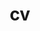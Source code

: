 ---
layout: cv
permalink: /cv
title: "cv"

education:
  - name: "MPS - NYU Tisch School of the Arts - ITP - Creative Coding"
    year: "2016"
  - name: "BA - Willamette University - Theater & Art/Technology"
    year: "2010"

performances:
  - name: "Meat Puppet Arcade"
    description: >
      Commissioned piece for IDFA’s annual Doclab Expo. Three arcade cabinet installations in which viewers can play surrealist arcade games utilizing nude 3D scans of the artists. Created in collaboration with artist Joseph Mango.

    dates:
      - event: "DocLab: Elastic Reality"
        date: "November 2016"
        venue: "De Brakke Grond"
        location: "Amsterdam"

  - name: "In Triplicate"
    description: >
      Custom experimental instrument for live performance. A 3D audio/visual sampler in which the performer remixes live recordings of  their face and voice which are then projected as a large scale triptych.
    dates:
      - event: "SXSW Interactive Conference"
        date: "March 2016"
        location: "Austin, Texas"
      - event: "Mixed Signals"
        date: "February 2016"
        location: "NYC"
      - event: "Pataphysical February "
        date: "February 2016"
        venue: "3-Legged Dog"
        location: "NYC"
      - event: "New Interfaces for Musical Expression"
        date: "December 2015"
        venue: "The Bellhouse"
        location: "NYC"

  - name: "analmosh"
    description: >
      Mixed media dance performance involving live body tracking and custom visuals driven by the dancer’s movement. Created in collaboration with dancer Sophie Sotsky.
    dates:
      - event: "Virtual Sky"
        date: "August 2015"
        venue: "Palisades"
        location: "NYC"
      - event: "Catch 62 -"
        date: "June 2014"
        venue: "The Invisible Dog Arts Center"
        location: "NYC"
      - event: "Catch Takes Philly"
        date: "May 2014"
        venue: "The Neighborhood House"
        location: "Philadelphia, PA"
      - event: "New Skin for the Old Ceremony"
        date: "March 17th 2014"
        venue: "Cloud City"
        location: "NYC"
      - event: "Single Channel Cheeseburgers II"
        date: "February 2014"
        venue: "Outpost Artist Resources"
        location: "NYC"
      - event: "Single Channel Cheeseburgers I"
        date: "December 2014"
        venue: "Secret Project Robot"
        location: "NYC"

awards:
  - name: "ITP Research Resident"
    description: >
      Year long residency at ITP providing assistance for graduate students in the form of office hours, TA’ing classes, and developing workshops to assist students. Also spent time researching and developing methods for scanning bodies and developing choreographic languages for motion capture enabled dance performances.
    date: "August 2016 - August 2017"
    place: "Tisch School of the Arts ITP"
    location: "NYC"

  - name: "ACE Artist in Residence"
    description: > 
      Micro residency at the Ace Hotel in Manhattan for one night.
    date: "March 26th 2017"
    place: "ACE Hotel"
    location: "NYC"

  - name: "xStory Experiments in Storytelling Google Grant"
    description: > 
      Research group at ITP centered around experiments in storytelling and sponsored by Google. Funding provided for research relating to scanning and rigging real life bodies.
    date: "March 26th 2017"
    place: "ACE Hotel"
    location: "NYC"

  - name: "Keck Art & Technology Summer Research Grant"
    description: > 
      Stipend for a summer of research centered around circuit bending. Developed many different instruments and led a workshop on making your own circuit bent instrument.
    date: "June - Aug 2009"
    place: "Willamette University"
    location: "Salem, OR"

talks:
  - name: "MVR 2.1"
    description: >
      Series of talks hosted by Nancy Nowak revolving around the body and technology.
    date: "Feb 13th 2017"
    place: "Brooklyn Central BKC"
    location: "NYC"

  - name: "DocLab: Interactive Conference"
    description: >
      Day long conference for select artists involved in IDFA’s DocLab expo. Gave a talk covering a variety of topics surrounding identity, ownership of digital representations, and hacking the uncanny valley.
    date: "Nov 19th 2016"
    place: "De Brakke Grond"
    location: "Amsterdam"

  - name: "DocLab: The Best of Awkward Tech"
    description: >
      Panel talk discussing technology that straddles the line between useless and thought provoking.
    date: "Nov 17th 2016"
    place: "De Brakke Grond"
    location: "Amsterdam"

work:
  - role: "Creative Technologist Intern"
    place: "Fake Love"
    description: >
      Worked at interactive agency developing skills in Unreal Engine and OpenFrameworks and assisting with coding for and installing large scale installations for clients.
    date: "June - Sept 2015"
    location: "Brooklyn"

  - role: "VR/AR Development Researcher"
    place: "3LD Art & Technology Center"
    description: >
      Summer researcher looking at how VR & AR technologies could be incorporated into live theatrical experiences and performances. 
    date: "June - Sept 2016"
    location: "NYC"

---
